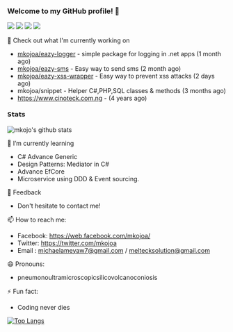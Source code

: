 ### Welcome to my GitHub profile! 👋
![](https://vistr.dev/badge?repo=mkojoa&color=0058AD)
[![](https://img.shields.io/badge/-@mkojoa-%231DA1F2?style=flat-square&logo=twitter&logoColor=ffffff)](https://twitter.com/mkojoa)
[![](https://img.shields.io/badge/-@mkojoa-%23181717?style=flat-square&logo=stackoverflow)](https://stackoverflow.com/users/8021082/mkojoa)
[![](https://img.shields.io/badge/-Michael%20Ameyaw-blue?style=flat-square&logo=Linkedin&logoColor=white&link=https://www.linkedin.com/in/michael-ameyaw-4a295111a/)](https://www.linkedin.com/in/michael-ameyaw-4a295111a/)

🔭  Check out what I'm currently working on 
  
   - [mkojoa/eazy-logger](https://github.com/mkojoa/eazy-logger) - simple package for logging in .net apps (1 month ago) 
   - [mkojoa/eazy-sms](https://github.com/mkojoa/eazy-sms) - Easy way to send sms (2 month ago) 
   - [mkojoa/eazy-xss-wrapper](https://github.com/mkojoa/eazy-xss-wrapper) - Easy way to prevent xss attacks (2 days ago) 
   - mkojoa/snippet  - Helper C#,PHP,SQL classes & methods (3 months ago)
   - https://www.cinoteck.com.ng - (4 years ago)

  #### 𝗦𝘁𝗮𝘁𝘀

![mkojo's github stats](https://github-readme-stats.vercel.app/api?username=mkojoa&show_icons=true&theme=dracula)


 🌱 I’m currently learning
 
  - C# Advance Generic
  - Design Patterns: Mediator in C#
  - Advance EfCore
  - Microservice using DDD & Event sourcing.

 💬 Feedback

   - Don't hesitate to contact me!
    
 📫 How to reach me: 
 
   - Facebook: https://web.facebook.com/mkojoa/
   - Twitter: https://twitter.com/mkojoa
   - Email : michaelameyaw7@gmail.com / meltecksolution@gmail.com
 
 😄 Pronouns:
 
   - pneumonoultramicroscopicsilicovolcanoconiosis
   
 ⚡ Fun fact:
 
  - Coding never dies
  
  [![Top Langs](https://github-readme-stats.vercel.app/api/top-langs/?username=mkojoa&layout=compact&theme=dracula)](https://github.com/mkojoa/github-readme-stats)

